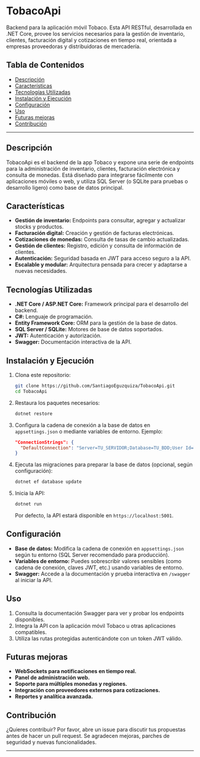 # TobacoApi

Backend para la aplicación móvil Tobaco. Esta API RESTful, desarrollada en .NET Core, provee los servicios necesarios para la gestión de inventario, clientes, facturación digital y cotizaciones en tiempo real, orientada a empresas proveedoras y distribuidoras de mercadería.

## Tabla de Contenidos

- [Descripción](#descripción)
- [Características](#características)
- [Tecnologías Utilizadas](#tecnologías-utilizadas)
- [Instalación y Ejecución](#instalación-y-ejecución)
- [Configuración](#configuración)
- [Uso](#uso)
- [Futuras mejoras](#futuras-mejoras)
- [Contribución](#contribución)

---

## Descripción

TobacoApi es el backend de la app Tobaco y expone una serie de endpoints para la administración de inventario, clientes, facturación electrónica y consulta de monedas. Está diseñado para integrarse fácilmente con aplicaciones móviles o web, y utiliza SQL Server (o SQLite para pruebas o desarrollo ligero) como base de datos principal.

## Características

- **Gestión de inventario:** Endpoints para consultar, agregar y actualizar stocks y productos.
- **Facturación digital:** Creación y gestión de facturas electrónicas.
- **Cotizaciones de monedas:** Consulta de tasas de cambio actualizadas.
- **Gestión de clientes:** Registro, edición y consulta de información de clientes.
- **Autenticación:** Seguridad basada en JWT para acceso seguro a la API.
- **Escalable y modular:** Arquitectura pensada para crecer y adaptarse a nuevas necesidades.

## Tecnologías Utilizadas

- **.NET Core / ASP.NET Core:** Framework principal para el desarrollo del backend.
- **C#:** Lenguaje de programación.
- **Entity Framework Core:** ORM para la gestión de la base de datos.
- **SQL Server / SQLite:** Motores de base de datos soportados.
- **JWT:** Autenticación y autorización.
- **Swagger:** Documentación interactiva de la API.

## Instalación y Ejecución

1. Clona este repositorio:

   ```bash
   git clone https://github.com/SantiagoEguzquiza/TobacoApi.git
   cd TobacoApi
   ```

2. Restaura los paquetes necesarios:

   ```bash
   dotnet restore
   ```

3. Configura la cadena de conexión a la base de datos en `appsettings.json` o mediante variables de entorno. Ejemplo:

   ```json
   "ConnectionStrings": {
     "DefaultConnection": "Server=TU_SERVIDOR;Database=TU_BDD;User Id=TU_USUARIO;Password=TU_PASSWORD;"
   }
   ```

4. Ejecuta las migraciones para preparar la base de datos (opcional, según configuración):

   ```bash
   dotnet ef database update
   ```

5. Inicia la API:

   ```bash
   dotnet run
   ```

   Por defecto, la API estará disponible en `https://localhost:5001`.

## Configuración

- **Base de datos:** Modifica la cadena de conexión en `appsettings.json` según tu entorno (SQL Server recomendado para producción).
- **Variables de entorno:** Puedes sobrescribir valores sensibles (como cadena de conexión, claves JWT, etc.) usando variables de entorno.
- **Swagger:** Accede a la documentación y prueba interactiva en `/swagger` al iniciar la API.

## Uso

1. Consulta la documentación Swagger para ver y probar los endpoints disponibles.
2. Integra la API con la aplicación móvil Tobaco u otras aplicaciones compatibles.
3. Utiliza las rutas protegidas autenticándote con un token JWT válido.

## Futuras mejoras

- **WebSockets para notificaciones en tiempo real.**
- **Panel de administración web.**
- **Soporte para múltiples monedas y regiones.**
- **Integración con proveedores externos para cotizaciones.**
- **Reportes y analítica avanzada.**

## Contribución

¿Quieres contribuir? Por favor, abre un issue para discutir tus propuestas antes de hacer un pull request. Se agradecen mejoras, parches de seguridad y nuevas funcionalidades.

---

